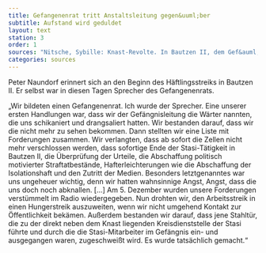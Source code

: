 ```yaml
---
title: Gefangenenrat tritt Anstaltsleitung gegen&uuml;ber
subtitle: Aufstand wird geduldet
layout: text
station: 3
order: 1
sources: "Nitsche, Sybille: Knast-Revolte. In Bautzen II, dem Gef&auml;ngnis f&uuml;r politisch Inhaftierte, treten die H&auml;ftlinge in einen Hungerstreik und gr&uuml;nden einen Gefangenenrat, in: Links, Christop/ Nitsche, Sybille/ Taffelt, Antje (Hg.): Das wunderbare Jahr der Anarchie. Von der Kraft des zivilen Ungehorsam 1989/90, Berlin 2009, S. 84-90."
categories: sources
---
```

Peter Naundorf erinnert sich an den Beginn des H&auml;ftlingsstreiks in Bautzen II. Er selbst war in diesen Tagen Sprecher des Gefangenenrats.
 
&bdquo;Wir bildeten einen Gefangenenrat. Ich wurde der Sprecher. Eine unserer ersten Handlungen war, dass wir der Gef&auml;ngnisleitung die W&auml;rter nannten, die uns schikaniert und drangsaliert hatten. Wir bestanden darauf, dass wir die nicht mehr zu sehen bekommen. Dann stellten wir eine Liste mit Forderungen zusammen. Wir verlangten, dass ab sofort die Zellen nicht mehr verschlossen werden, dass sofortige Ende der Stasi-T&auml;tigkeit in Bautzen II, die &Uuml;berpr&uuml;fung der Urteile, die Abschaffung politisch motivierter Straftatbest&auml;nde, Hafterleichterungen wie die Abschaffung der Isolationshaft und den Zutritt der Medien. Besonders letztgenanntes war uns ungeheuer wichtig, denn wir hatten wahnsinnige Angst, Angst, dass die uns doch noch abknallen. [&hellip;]
Am 5. Dezember wurden unsere Forderungen verst&uuml;mmelt im Radio wiedergegeben. Nun drohten wir, den Arbeitsstreik in einen Hungerstreik auszuweiten, wenn wir nicht umgehend Kontakt zur &Ouml;ffentlichkeit bek&auml;men. Au&szlig;erdem bestanden wir darauf, dass jene Stahlt&uuml;r, die zu der direkt neben dem Knast liegenden Kreisdienststelle der Stasi f&uuml;hrte und durch die die Stasi-Mitarbeiter im Gef&auml;ngnis ein- und ausgegangen waren, zugeschwei&szlig;t wird. Es wurde tats&auml;chlich gemacht.&ldquo;